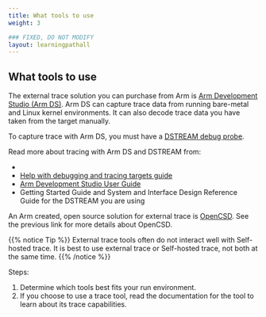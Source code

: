 ```yaml
---
title: What tools to use
weight: 3

### FIXED, DO NOT MODIFY
layout: learningpathall
---
```


## What tools to use
The external trace solution you can purchase from Arm is [Arm Development Studio (Arm DS)](https://developer.arm.com/Tools%20and%20Software/Arm%20Development%20Studio). Arm DS can capture trace data from running bare-metal and Linux kernel environments. It can also decode trace data you have taken from the target manually. 

To capture trace with Arm DS, you must have a [DSTREAM debug probe](https://developer.arm.com/Tools%20and%20Software/#q=DSTREAM&aq=%40navigationhierarchiescategories%3D%3D%22Tools%20and%20Software%20products%22%20AND%20%40navigationhierarchiescontenttype%3D%3D%22Product%20Information%22&numberOfResults=48).

Read more about tracing with Arm DS and DSTREAM from:
- <placeholder for new trace document>
- [Help with debugging and tracing targets guide](https://developer.arm.com/documentation/107551/latest/?lang=en)
- [Arm Development Studio User Guide](https://developer.arm.com/documentation/101470/latest/?lang=en)
- Getting Started Guide and System and Interface Design Reference Guide for the DSTREAM you are using

An Arm created, open source solution for external trace is [OpenCSD](https://github.com/Linaro/OpenCSD). See the previous link for more details about OpenCSD.

{{% notice Tip %}}
External trace tools often do not interact well with Self-hosted trace. It is best to use external trace or Self-hosted trace, not both at the same time.
{{% /notice %}}

Steps:
1. Determine which tools best fits your run environment.
2. If you choose to use a trace tool, read the documentation for the tool to learn about its trace capabilities.





